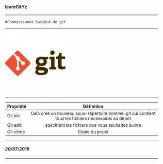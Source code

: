 #### learnGitYz
***
<p align="center">
	
	#Connaissance basique de git
</p>


***

 <img src="/images/git-logo.jpg" height="200px" align="center" alt="logogit">


***

| Propriété        | Définition    
| ------------- |:-------------:|
| Git init      | Cela crée un nouveau sous-répertoire nommé .git qui contient tous les fichiers nécessaires au dépôt | 
| Git add     | spécifient les fichiers que vous souhaitez suivre    | 
| Git clone | Copie du projet      | 




***
##### 20/07/2018
***